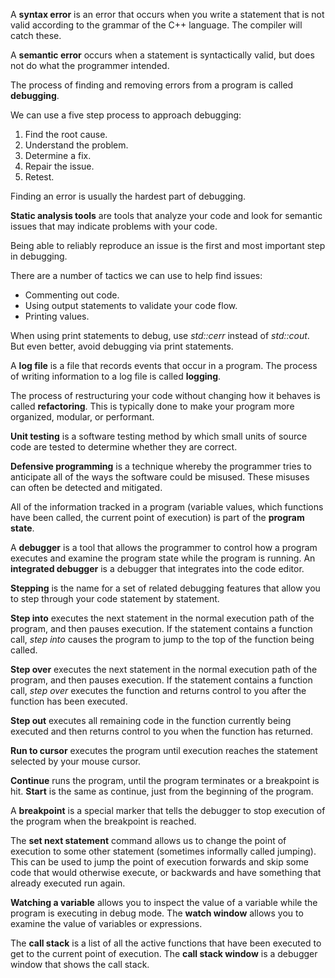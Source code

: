 A **syntax error** is an error that occurs when you write a statement that is not valid according to the grammar of the C++ language. The compiler will catch these.

A **semantic error** occurs when a statement is syntactically valid, but does not do what the programmer intended.

The process of finding and removing errors from a program is called **debugging**.

We can use a five step process to approach debugging:

1. Find the root cause.
2. Understand the problem.
3. Determine a fix.
4. Repair the issue.
5. Retest.

Finding an error is usually the hardest part of debugging.

**Static analysis tools** are tools that analyze your code and look for semantic issues that may indicate problems with your code.

Being able to reliably reproduce an issue is the first and most important step in debugging.

There are a number of tactics we can use to help find issues:

- Commenting out code.
- Using output statements to validate your code flow.
- Printing values.

When using print statements to debug, use _std::cerr_ instead of _std::cout_. But even better, avoid debugging via print statements.

A **log file** is a file that records events that occur in a program. The process of writing information to a log file is called **logging**.

The process of restructuring your code without changing how it behaves is called **refactoring**. This is typically done to make your program more organized, modular, or performant.

**Unit testing** is a software testing method by which small units of source code are tested to determine whether they are correct.

**Defensive programming** is a technique whereby the programmer tries to anticipate all of the ways the software could be misused. These misuses can often be detected and mitigated.

All of the information tracked in a program (variable values, which functions have been called, the current point of execution) is part of the **program state**.

A **debugger** is a tool that allows the programmer to control how a program executes and examine the program state while the program is running. An **integrated debugger** is a debugger that integrates into the code editor.

**Stepping** is the name for a set of related debugging features that allow you to step through your code statement by statement.

**Step into** executes the next statement in the normal execution path of the program, and then pauses execution. If the statement contains a function call, _step into_ causes the program to jump to the top of the function being called.

**Step over** executes the next statement in the normal execution path of the program, and then pauses execution. If the statement contains a function call, _step over_ executes the function and returns control to you after the function has been executed.

**Step out** executes all remaining code in the function currently being executed and then returns control to you when the function has returned.

**Run to cursor** executes the program until execution reaches the statement selected by your mouse cursor.

**Continue** runs the program, until the program terminates or a breakpoint is hit. **Start** is the same as continue, just from the beginning of the program.

A **breakpoint** is a special marker that tells the debugger to stop execution of the program when the breakpoint is reached.

The **set next statement** command allows us to change the point of execution to some other statement (sometimes informally called jumping). This can be used to jump the point of execution forwards and skip some code that would otherwise execute, or backwards and have something that already executed run again.

**Watching a variable** allows you to inspect the value of a variable while the program is executing in debug mode. The **watch window** allows you to examine the value of variables or expressions.

The **call stack** is a list of all the active functions that have been executed to get to the current point of execution. The **call stack window** is a debugger window that shows the call stack.